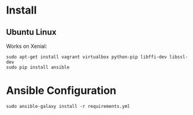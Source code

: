 # Install

## Ubuntu Linux

Works on Xenial:

    sudo apt-get install vagrant virtualbox python-pip libffi-dev libssl-dev
    sudo pip install ansible

# Ansible Configuration

    sudo ansible-galaxy install -r requirements.yml

